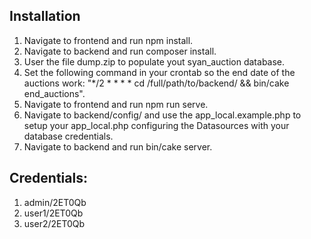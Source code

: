 ## Installation
1.  Navigate to frontend and run npm install.
2.  Navigate to backend and run composer install.
3.  User the file dump.zip to populate yout syan_auction database.
4.  Set the following command in your crontab so the end date of the auctions work: "*/2 * * * * cd /full/path/to/backend/ &&  bin/cake end_auctions".
5.  Navigate to frontend and run npm run serve.
7.  Navigate to backend/config/ and use the app_local.example.php to setup your app_local.php configuring the Datasources with your database credentials.
8.  Navigate to backend and run bin/cake server.

## Credentials:

1. admin/2ET0Qb
2. user1/2ET0Qb
4. user2/2ET0Qb